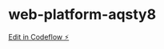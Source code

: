# web-platform-aqsty8

[Edit in Codeflow ⚡️](https://stackblitz.com/~/github.com/MZIM-AND/web-platform-aqsty8)